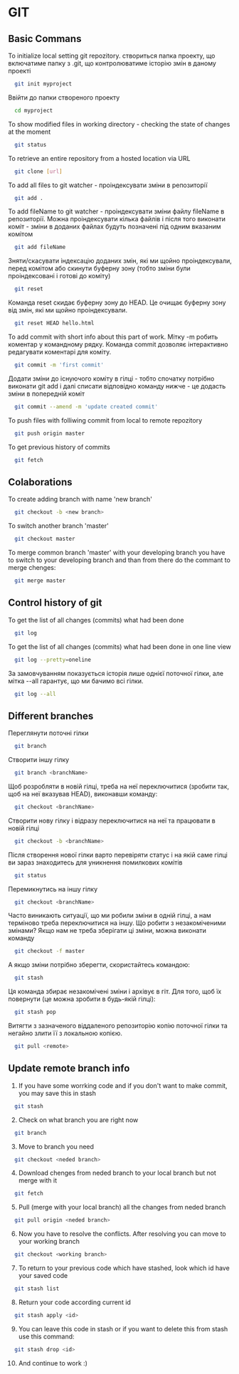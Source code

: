 # GIT

## Basic Commans

To initialize local setting git repozitory. створиться папка проекту, що включатиме папку з .git, що контролюватиме історію змін в даному проекті

```bash
  git init myproject
```

Ввійти до папки створеного проекту

```bash
  cd myproject
```

To show modified files in working directory - checking the state of changes at the moment

```bash
  git status
```

To retrieve an entire repository from a hosted location via URL

```bash
  git clone [url]
```

To add all files to git watcher - проіндексувати зміни в репозиторії

```bash
  git add .
```

To add fileName to git watcher - проіндексувати зміни файлу fileName в репозиторії. Можна проіндексувати кілька файлів і після того виконати коміт - зміни в доданих файлах будуть позначені під одним вказаним комітом

```bash
  git add fileName
```

Зняти/скасувати індексацію доданих змін, які ми щойно проіндексували, перед комітом або скинути буферну зону (тобто зміни були проіндексовані і готові до коміту)

```bash
  git reset
```

Команда reset скидає буферну зону до HEAD. Це очищає буферну зону від змін, які ми щойно проіндексували.

```bash
  git reset HEAD hello.html
```

To add commit with short info about this part of work. Мітку -m робить коментар у командному рядку. Команда commit дозволяє інтерактивно редагувати коментарі для коміту.

```bash
  git commit -m 'first commit'
```

Додати зміни до існуючого коміту в гілці - тобто спочатку потрібно виконати git add <changeFile> i далі списати відповідно команду нижче - це додасть зміни в попередній коміт

```bash
  git commit --amend -m 'update created commit'
```

To push files with folliwing commit from local to remote repozitory

```bash
  git push origin master
```

To get previous history of commits

```bash
  git fetch
```

## Colaborations

To create adding branch with name 'new branch'

```bash
  git checkout -b <new branch>
```

To switch another branch 'master'

```bash
  git checkout master
```

To merge common branch 'master' with your developing branch you have to switch to your developing branch and than from there do the commant to merge chenges:

```bash
  git merge master
```

## Control history of git

To get the list of all changes (commits) what had been done

```bash
  git log
```

To get the list of all changes (commits) what had been done in one line view

```bash
  git log --pretty=oneline
```

За замовчуванням показується історія лише однієї поточної гілки, але мітка --all гарантує, що ми бачимо всі гілки.

```bash
  git log --all
```

## Different branches

Переглянути поточні гілки

```bash
  git branch
```

Створити іншу гілку

```bash
  git branch <branchName>
```

Щоб розробляти в новій гілці, треба на неї переключитися (зробити так, щоб на неї вказував HEAD), виконавши команду:

```bash
  git checkout <branchName>
```

Створити нову гілку і відразу переключитися на неї та працювати в новій гілці

```bash
  git checkout -b <branchName>
```

Після створення нової гілки варто перевіряти статус і на якій саме гілці ви зараз знаходитесь для уникнення помилкових комітів

```bash
  git status
```

Перемикнутись на іншу гілку

```bash
  git checkout <branchName>
```

Часто виникають ситуації, що ми робили зміни в одній гілці, а нам терміново треба переключитися на іншу. Що робити з незакоміченими змінами?
Якщо нам не треба зберігати ці зміни, можна виконати команду

```bash
  git checkout -f master
```

А якщо зміни потрібно зберегти, скористайтесь командою:

```bash
  git stash
```

Ця команда збирає незакомічені зміни і архівує в гіт. Для того, щоб їх повернути (це можна зробити в будь-якій гілці):

```bash
  git stash pop
```

Витягти з зазначеного віддаленого репозиторію копію поточної гілки та негайно злити її з локальною копією.

```bash
  git pull <remote>
```

## Update remote branch info

1. If you have some worrking code and if you don't want to make commit, you may save this in stash

```bash
  git stash
```

2. Check on what branch you are right now

```bash
  git branch
```

3. Move to branch you need

```bash
  git checkout <neded branch>
```

4. Download chenges from neded branch to your local branch but not merge with it

```bash
  git fetch
```

5. Pull (merge with your local branch) all the changes from neded branch

```bash
  git pull origin <neded branch>
```

6. Now you have to resolve the conflicts. After resolving you can move to your working branch

```bash
  git checkout <working branch>
```

7. To return to your previous code which have stashed, look which id have your saved code

```bash
  git stash list
```

8. Return your code according current id

```bash
  git stash apply <id>
```

9. You can leave this code in stash or if you want to delete this from stash use this command:

```bash
  git stash drop <id>
```

10. And continue to work :)
